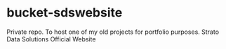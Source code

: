 # bucket-sdswebsite
Private repo. To host one of my old projects for portfolio purposes. Strato Data Solutions Official Website
